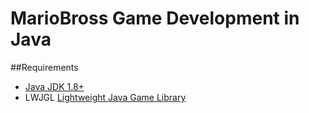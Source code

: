 # MarioBross Game Development in Java

##Requirements
   - [Java JDK 1.8+](https://www.oracle.com/java/technologies/javase/jdk11-archive-downloads.html)
   - LWJGL [Lightweight Java Game Library](https://www.lwjgl.org/)

